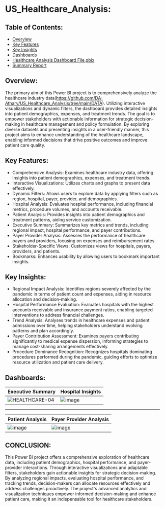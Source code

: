 # US_Healthcare_Analysis:
## Table of Contents:
- [Overview](#overview)
- [Key Features](#key-features)
- [Key Insights](#key-insights)
- [Dashboards](#dashboards)
- [Healthcare Analysis Dashboard File.pbix](https://github.com/DA-Atharv/US_Healthcare_Analysis/blob/main/Healthcare%20Analysis%20Dashboard%20File.pbix)
- [Summary Report](#https://github.com/DA-Atharv/US_Healthcare_Analysis/blob/main/Summary%20Report.docx )
## Overview: 
The primary aim of this Power BI project is to comprehensively analyze the healthcare industry data(https://github.com/DA-Atharv/US_Healthcare_Analysis/tree/main/DATA). Utilizing interactive visualizations and dynamic filters, the dashboard provides detailed insights into patient demographics, expenses, and treatment trends. The goal is to empower stakeholders with actionable information for strategic decision-making in healthcare management and policy formulation. By exploring diverse datasets and presenting insights in a user-friendly manner, this project aims to enhance understanding of the healthcare landscape, enabling informed decisions that drive positive outcomes and improve patient care quality.

## Key Features:
+ Comprehensive Analysis: Examines healthcare industry data, offering insights into patient demographics, expenses, and treatment trends.
+ Interactive Visualizations: Utilizes charts and graphs to present data effectively.
+ Dynamic Filters: Allows users to explore data by applying filters such as region, hospital, payer, provider, and demographics.
+ Hospital Analysis: Evaluates hospital performance, including financial metrics, procedure volumes, and accounts receivable.
+ Patient Analysis: Provides insights into patient demographics and treatment patterns, aiding service customization.
+ Executive Summary: Summarizes key metrics and trends, including regional impact, hospital performance, and payer contributions.
+ Payer Provider Analysis: Assesses the performance of healthcare payers and providers, focusing on expenses and reimbursement rates.
+ Stakeholder-Specific Views: Customizes views for hospitals, payers, providers, and patients.
+ Bookmarks: Enhances usability by allowing users to bookmark important insights.

## Key Insights:
+ Regional Impact Analysis: Identifies regions severely affected by the pandemic in terms of patient count and expenses, aiding in resource allocation and decision-making.
+ Hospital Performance Evaluation: Evaluates hospitals with the highest accounts receivable and insurance payment ratios, enabling targeted interventions to address financial challenges.
+ Trend Analysis: Analyses trends in healthcare expenses and patient admissions over time, helping stakeholders understand evolving patterns and plan accordingly.
+ Payer Contribution Assessment: Examines payers contributing significantly to medical expense dispersion, informing strategies to manage cost-sharing arrangements effectively.
+ Procedure Dominance Recognition: Recognizes hospitals dominating procedures performed during the pandemic, guiding efforts to optimize resource utilization and patient care delivery.

## Dashboards:
| Executive Summary | Hospital Insights |
|-------------|-------------|
| ![HEALTHCARE-04](https://github.com/DA-Atharv/US_Healthcare_Analysis/assets/159448408/7712bd0a-ff58-4a76-b6d4-dcbc71b73e3a) | ![image](https://github.com/DA-Atharv/US_Healthcare_Analysis/assets/159448408/afb75267-56cf-444c-8f0c-00e5fc60d2f1) |

---

| Patient Analysis | Payer Provider Analysis |
|-------------|-------------|
| ![image](https://github.com/DA-Atharv/US_Healthcare_Analysis/assets/159448408/9390434b-9224-491b-a823-be66bd1f28f4) | ![image](https://github.com/DA-Atharv/US_Healthcare_Analysis/assets/159448408/750085cd-4b4c-4ff0-9ea7-efb39e93ef1e) |

## CONCLUSION:
This Power BI project offers a comprehensive exploration of healthcare data, including patient demographics, hospital performance, and payer-provider interactions. Through interactive visualizations and adaptable filters, stakeholders gain actionable insights for strategic decision-making. By analyzing regional impacts, evaluating hospital performance, and tracking trends, decision-makers can allocate resources effectively and address challenges proactively. The project's advanced analytics and visualization techniques empower informed decision-making and enhance patient care, making it an indispensable tool for healthcare stakeholders.
